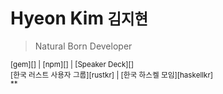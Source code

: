 Hyeon Kim <small>김지현</small>
========
> Natural Born Developer

<a class="fa fa-lg fa-github" href="https://github.com/simnalamburt"></a>
<a class="fa fa-lg fa-facebook-official" href="https://facebook.com/hyeon.kim.188"></a>
<a class="fa fa-lg fa-twitter" href="https://twitter.com/simnalamburt"></a>

<small>
[gem][] | [npm][] | [Speaker Deck][]<br>
[한국 러스트 사용자 그룹][rustkr] | [한국 하스켈 모임][haskellkr]<br>
*<simnalamburt@gmail.com>*
</small>

[gem]: https://rubygems.org/profiles/simnalamburt
[npm]: https://www.npmjs.com/~simnalamburt
[Speaker Deck]: https://speakerdeck.com/simnalamburt
[rustkr]: http://rust-kr.org
[haskellkr]: http://haskell.kr
